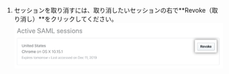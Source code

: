 1. セッションを取り消すには、取り消したいセッションの右で**Revoke（取り消し）**をクリックしてください。 ![取り消しボタン](/assets/images/help/saml/revoke-session.png)

